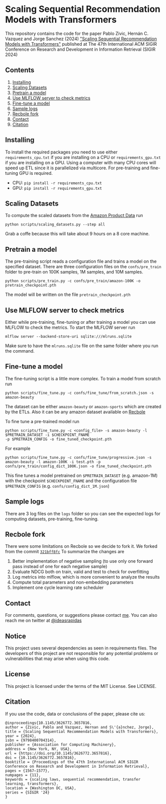 # Scaling Sequential Recommendation Models with Transformers

This repository contains the code for the paper Pablo Zivic, Hernán C. Vazquez and Jorge Sanchez (2024) 
["Scaling Sequential Recommendation Models with Transformers"](https://dl.acm.org/doi/10.1145/3626772.3657816) published 
at The 47th International ACM SIGIR Conference on Research and Development in Information Retrieval (SIGIR 2024)


## Contents

1. [Installing](#installing)
2. [Scaling Datasets](#scaling-datasets)
3. [Pretrain a model](#pretrain-a-model)
4. [Use MLFLOW server to check metrics](#use-mlflow-server-to-check-metrics) 
5. [Fine-tune a model](#fine-tune-a-model)
6. [Sample logs](#sample-logs)
7. [Recbole fork](#recbole-fork)
8. [Contact](#contact)
9. [Citation](#citation)

## Installing

To install the required packages you need to use either `requirements_cpu.txt` if you are installing on a CPU 
or `requirements_gpu.txt` if you are installing on a GPU. Using a computer with many CPU cores will speed up
ETL since it is parallelized via multicore. For pre-training and fine-tuning GPU is required.

- CPU: `pip install -r requirements_cpu.txt`
- GPU: `pip install -r requirements_gpu.txt`

## Scaling Datasets

To compute the scaled datasets from the [Amazon Product Data](https://cseweb.ucsd.edu/~jmcauley/datasets/amazon_v2/) run

```commandline
python scripts/scaling_datasets.py --step all
```

Grab a coffe because this will take about 9 hours on a 8 core machine.

## Pretrain a model

The pre-training script reads a configuration file and trains a model on the specified dataset. 
There are three configuration files on the `confs/pre_train` folder to pre-train on 100K samples, 1M samples, and 10M samples.

```commandline
python scripts/pre_train.py -c confs/pre_train/amazon-100K -o pretrain_checkpoint.pth
```

The model will be written on the file `pretrain_checkpoint.pth`

## Use MLFLOW server to check metrics 

Either while pre-training, fine-tuning or after training a model you can use MLFLOW to check the metrics.
To start the MLFLOW server run

```commandline
mlflow server --backend-store-uri sqlite:///mlruns.sqlite
```

Make sure to have the `mlruns.sqlite` file on the same folder where you run the command.

## Fine-tune a model

The fine-tuning script is a little more complex. To train a model from scratch run 

```commandline
python scripts/fine_tune.py -c confs/fine_tune/from_scratch.json -s amazon-beauty
```

The dataset can be either `amazon-beauty` or `amazon-sports` which are created by the ETLs. 
Also it can be any amazon dataset available on [Recbole](https://recbole.io/)

To fine tune a pre-trained model run

```commandline
python scripts/fine_tune.py -c <config_file> -s amazon-beauty -l $PRETRAIN_DATASET -i $CHECKPOINT_FNAME 
-p $PRETRAIN_CONFIG -o fine_tuned_checkpoint.pth
```

For example
```commandline
python scripts/fine_tune.py -c confs/fine_tune/progressive.json -s amazon-beauty -l amazon-100K -i test.pth -p confs/pre_train/config_dict_100K.json -o fine_tuned_checkpoint.pth
```
This fine tunes a model pretrained on `$PRETRAIN_DATASET` (e.g. amazon-1M) with the checkpoint `$CHECKPOINT_FNAME` 
and the configuration file `$PRETRAIN_CONFIG` (e.g. `confs/config_dict_1M.json`)

## Sample logs

There are 3 log files on the `logs` folder so you can see the expected logs for computing datasets, pre-training, fine-tuning.

## Recbole fork
There were some limitations on Recbole so we decide to fork it. We forked from the commit [`321bff8fc`](https://github.com/RUCAIBox/RecBole/commit/321bff8fc169415c908cd3e722d681b89bee5187) 
To summarize the changes are

1. Better implementation of negative sampling (to use only one forward pass instead of one for each negative sample)
2. Evaluate NDCG both on train, valid and test to check for overfitting
3. Log metrics into mlflow, which is more convenient to analyze the results
4. Compute total parameters and non-embedding parameters
5. Implement one cycle learning rate scheduler

## Contact

For comments, questions, or suggestions please contact [me](mailto:pablo.rzivic@mercadolibre.com). You can also reach me
on twitter at [@ideasrapidas](https://twitter.com/ideasrapidas)

## Notice

This project uses several dependencies as seen in requirements files. 
The developers of this project are not responsible for any potential problems or vulnerabilities that may arise when using this code.

## License
This project is licensed under the terms of the MIT License. See LICENSE.

## Citation
If you use the code, data or conclusions of the paper, please cite us:
```
@inproceedings{10.1145/3626772.3657816,
author = {Zivic, Pablo and Vazquez, Hernan and S\'{a}nchez, Jorge},
title = {Scaling Sequential Recommendation Models with Transformers},
year = {2024},
isbn = {9798400704314},
publisher = {Association for Computing Machinery},
address = {New York, NY, USA},
url = {https://doi.org/10.1145/3626772.3657816},
doi = {10.1145/3626772.3657816},
booktitle = {Proceedings of the 47th International ACM SIGIR Conference on Research and Development in Information Retrieval},
pages = {1567–1577},
numpages = {11},
keywords = {scaling laws, sequential recommendation, transfer learning, transformers},
location = {Washington DC, USA},
series = {SIGIR '24}
}
```
